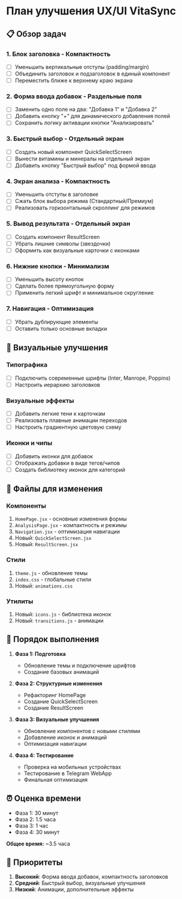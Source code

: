 # План улучшения UX/UI VitaSync

## 📋 Обзор задач

### 1. Блок заголовка - Компактность
- [ ] Уменьшить вертикальные отступы (padding/margin)
- [ ] Объединить заголовок и подзаголовок в единый компонент
- [ ] Переместить ближе к верхнему краю экрана

### 2. Форма ввода добавок - Раздельные поля
- [ ] Заменить одно поле на два: "Добавка 1" и "Добавка 2"
- [ ] Добавить кнопку "+" для динамического добавления полей
- [ ] Сохранить логику активации кнопки "Анализировать"

### 3. Быстрый выбор - Отдельный экран
- [ ] Создать новый компонент QuickSelectScreen
- [ ] Вынести витамины и минералы на отдельный экран
- [ ] Добавить кнопку "Быстрый выбор" под формой ввода

### 4. Экран анализа - Компактность
- [ ] Уменьшить отступы в заголовке
- [ ] Сжать блок выбора режима (Стандартный/Премиум)
- [ ] Реализовать горизонтальный скроллинг для режимов

### 5. Вывод результата - Отдельный экран
- [ ] Создать компонент ResultScreen
- [ ] Убрать лишние символы (звездочки)
- [ ] Оформить как визуальные карточки с иконками

### 6. Нижние кнопки - Минимализм
- [ ] Уменьшить высоту кнопок
- [ ] Сделать более прямоугольную форму
- [ ] Применить легкий шрифт и минимальное скругление

### 7. Навигация - Оптимизация
- [ ] Убрать дублирующие элементы
- [ ] Оставить только основные вкладки

## 🎨 Визуальные улучшения

### Типографика
- [ ] Подключить современные шрифты (Inter, Manrope, Poppins)
- [ ] Настроить иерархию заголовков

### Визуальные эффекты
- [ ] Добавить легкие тени к карточкам
- [ ] Реализовать плавные анимации переходов
- [ ] Настроить градиентную цветовую схему

### Иконки и чипы
- [ ] Добавить иконки для добавок
- [ ] Отображать добавки в виде тегов/чипов
- [ ] Создать библиотеку иконок для категорий

## 📁 Файлы для изменения

### Компоненты
1. `HomePage.jsx` - основные изменения формы
2. `AnalysisPage.jsx` - компактность и режимы
3. `Navigation.jsx` - оптимизация навигации
4. Новый: `QuickSelectScreen.jsx`
5. Новый: `ResultScreen.jsx`

### Стили
1. `theme.js` - обновление темы
2. `index.css` - глобальные стили
3. Новый: `animations.css`

### Утилиты
1. Новый: `icons.js` - библиотека иконок
2. Новый: `transitions.js` - анимации

## 🚀 Порядок выполнения

1. **Фаза 1: Подготовка**
   - Обновление темы и подключение шрифтов
   - Создание базовых анимаций

2. **Фаза 2: Структурные изменения**
   - Рефакторинг HomePage
   - Создание QuickSelectScreen
   - Создание ResultScreen

3. **Фаза 3: Визуальные улучшения**
   - Обновление компонентов с новыми стилями
   - Добавление иконок и анимаций
   - Оптимизация навигации

4. **Фаза 4: Тестирование**
   - Проверка на мобильных устройствах
   - Тестирование в Telegram WebApp
   - Финальная оптимизация

## ⏰ Оценка времени

- Фаза 1: 30 минут
- Фаза 2: 1.5 часа
- Фаза 3: 1 час
- Фаза 4: 30 минут

**Общее время:** ~3.5 часа

## 🎯 Приоритеты

1. **Высокий**: Форма ввода добавок, компактность заголовков
2. **Средний**: Быстрый выбор, визуальные улучшения
3. **Низкий**: Анимации, дополнительные эффекты